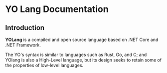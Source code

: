  <div dir="auto">

# YO Lang Documentation

## Introduction
**YOLang** is a compiled and open source language based on .NET Core and .NET Framework.

The YO's syntax is similar to languages such as Rust, Go, and C; and YOlang is also a High-Level language, but its design seeks to retain some of the properties of low-level languages.

 </div>
 
[rellink]: <https://github.com/YODevs/YO/releases>
